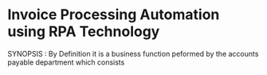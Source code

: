 # Invoice Processing Automation using RPA Technology

SYNOPSIS :
        By Definition it is a business function peformed by the accounts payable department which consists
        
